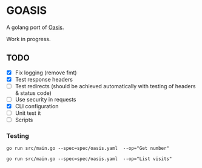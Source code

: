 # GOASIS
A golang port of [Oasis](https://github.com/x1n13y84issmd42/oasis).

Work in progress.

## TODO
* [x] Fix logging (remove fmt)
* [x] Test response headers
* [ ] Test redirects (should be achieved automatically with testing of headers & status code)
* [ ] Use security in requests
* [x] CLI configuration
* [ ] Unit test it
* [ ] Scripts

### Testing
`go run src/main.go --spec=spec/oasis.yaml  --op="Get number"`

`go run src/main.go --spec=spec/oasis.yaml  --op="List visits"`
